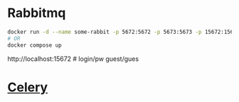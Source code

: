 # Rabbitmq
```bash
docker run -d --name some-rabbit -p 5672:5672 -p 5673:5673 -p 15672:15672 rabbitmq:3-management
# OR
docker compose up
```
http://localhost:15672 # login/pw guest/gues 
# [Celery](https://docs.celeryproject.org/en/stable/django/first-steps-with-django.html)
